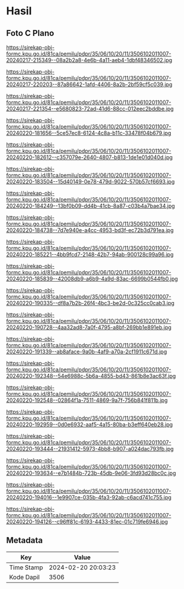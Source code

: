 # Hasil

## Foto C Plano

https://sirekap-obj-formc.kpu.go.id/81ca/pemilu/pdpr/35/06/10/20/11/3506102011007-20240217-215349--08a2b2a8-4e6b-4a11-aeb4-1dbf48346502.jpg

https://sirekap-obj-formc.kpu.go.id/81ca/pemilu/pdpr/35/06/10/20/11/3506102011007-20240217-220203--87a86642-1afd-4406-8a2b-2bf59cf5c039.jpg

https://sirekap-obj-formc.kpu.go.id/81ca/pemilu/pdpr/35/06/10/20/11/3506102011007-20240217-221354--e5680823-72ad-41d6-88cc-012eec2bddbe.jpg

https://sirekap-obj-formc.kpu.go.id/81ca/pemilu/pdpr/35/06/10/20/11/3506102011007-20240220-181656--5ce57ec8-6124-4c8a-b11c-33478f04b679.jpg

https://sirekap-obj-formc.kpu.go.id/81ca/pemilu/pdpr/35/06/10/20/11/3506102011007-20240220-182612--c357079e-2640-4807-b813-1de1e01d040d.jpg

https://sirekap-obj-formc.kpu.go.id/81ca/pemilu/pdpr/35/06/10/20/11/3506102011007-20240220-183504--15d40149-0e78-479d-9022-570b57cf6693.jpg

https://sirekap-obj-formc.kpu.go.id/81ca/pemilu/pdpr/35/06/10/20/11/3506102011007-20240220-184249--13bf0b09-dd4b-41cb-8a87-c03b4a7bae34.jpg

https://sirekap-obj-formc.kpu.go.id/81ca/pemilu/pdpr/35/06/10/20/11/3506102011007-20240220-184738--7d7e940e-a4cc-4953-bd3f-ec72b3d791ea.jpg

https://sirekap-obj-formc.kpu.go.id/81ca/pemilu/pdpr/35/06/10/20/11/3506102011007-20240220-185221--4bb9fcd7-2148-42b7-94ab-900128c99a96.jpg

https://sirekap-obj-formc.kpu.go.id/81ca/pemilu/pdpr/35/06/10/20/11/3506102011007-20240220-185839--42008db9-a6b9-4a9d-83ac-6699b0544fb0.jpg

https://sirekap-obj-formc.kpu.go.id/81ca/pemilu/pdpr/35/06/10/20/11/3506102011007-20240220-190335--df8a7b2b-26f4-4bc3-be2d-0c325cc0cab3.jpg

https://sirekap-obj-formc.kpu.go.id/81ca/pemilu/pdpr/35/06/10/20/11/3506102011007-20240220-190728--4aa32ad8-7a0f-4795-a8bf-269bb1e891eb.jpg

https://sirekap-obj-formc.kpu.go.id/81ca/pemilu/pdpr/35/06/10/20/11/3506102011007-20240220-191339--ab8aface-9a0b-4af9-a70a-2cf1911c671d.jpg

https://sirekap-obj-formc.kpu.go.id/81ca/pemilu/pdpr/35/06/10/20/11/3506102011007-20240220-192348--54e6988c-5b6a-4855-bd43-861b8e3ac63f.jpg

https://sirekap-obj-formc.kpu.go.id/81ca/pemilu/pdpr/35/06/10/20/11/3506102011007-20240220-192548--02864f1a-7511-4869-9a7f-756b841f811b.jpg

https://sirekap-obj-formc.kpu.go.id/81ca/pemilu/pdpr/35/06/10/20/11/3506102011007-20240220-192959--0d0e6932-aaf5-4a15-80ba-b3eff640eb28.jpg

https://sirekap-obj-formc.kpu.go.id/81ca/pemilu/pdpr/35/06/10/20/11/3506102011007-20240220-193444--21931412-5973-4bb8-b907-a024dac793fb.jpg

https://sirekap-obj-formc.kpu.go.id/81ca/pemilu/pdpr/35/06/10/20/11/3506102011007-20240220-193634--e7b1484b-723b-45db-9e06-3fd93d28bc0c.jpg

https://sirekap-obj-formc.kpu.go.id/81ca/pemilu/pdpr/35/06/10/20/11/3506102011007-20240220-194016--1e9907ce-035b-4fa3-92ab-c6acd741c755.jpg

https://sirekap-obj-formc.kpu.go.id/81ca/pemilu/pdpr/35/06/10/20/11/3506102011007-20240220-194126--c96ff81c-6193-4433-81ec-01c719fe6946.jpg


## Metadata

| Key        | Value               |
| ---------- | ------------------- |
| Time Stamp | 2024-02-20 20:03:23 |
| Kode Dapil | 3506                |



